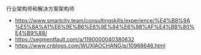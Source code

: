 行业架构师和解决方案架构师

- https://www.smartcity.team/consultingskills/experience/%E4%B8%9A%E5%8A%A1%E6%9E%B6%E6%9E%84%E6%98%AF%E4%BB%80%E4%B9%88/
- https://segmentfault.com/a/1190000040380632
- https://www.cnblogs.com/WUXIAOCHANG/p/10968646.html
